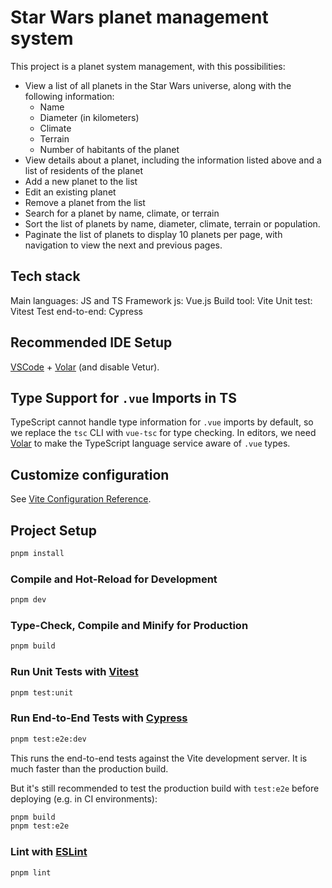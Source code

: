 # Star Wars planet management system

This project is a planet system management, with this possibilities:
- View a list of all planets in the Star Wars universe, along with the following information:
    - Name
    - Diameter (in kilometers)
    - Climate
    - Terrain
    - Number of habitants of the planet
- View details about a planet, including the information listed above and a list of residents of the planet
- Add a new planet to the list
- Edit an existing planet
- Remove a planet from the list
- Search for a planet by name, climate, or terrain
- Sort the list of planets by name, diameter, climate, terrain or population.
- Paginate the list of planets to display 10 planets per page, with navigation to view the next and previous pages.

## Tech stack
Main languages: JS and TS
Framework js: Vue.js
Build tool: Vite
Unit test: Vitest
Test end-to-end: Cypress


## Recommended IDE Setup

[VSCode](https://code.visualstudio.com/) + [Volar](https://marketplace.visualstudio.com/items?itemName=Vue.volar) (and disable Vetur).

## Type Support for `.vue` Imports in TS

TypeScript cannot handle type information for `.vue` imports by default, so we replace the `tsc` CLI with `vue-tsc` for type checking. In editors, we need [Volar](https://marketplace.visualstudio.com/items?itemName=Vue.volar) to make the TypeScript language service aware of `.vue` types.

## Customize configuration

See [Vite Configuration Reference](https://vitejs.dev/config/).

## Project Setup

```sh
pnpm install
```

### Compile and Hot-Reload for Development

```sh
pnpm dev
```

### Type-Check, Compile and Minify for Production

```sh
pnpm build
```

### Run Unit Tests with [Vitest](https://vitest.dev/)

```sh
pnpm test:unit
```

### Run End-to-End Tests with [Cypress](https://www.cypress.io/)

```sh
pnpm test:e2e:dev
```

This runs the end-to-end tests against the Vite development server.
It is much faster than the production build.

But it's still recommended to test the production build with `test:e2e` before deploying (e.g. in CI environments):

```sh
pnpm build
pnpm test:e2e
```

### Lint with [ESLint](https://eslint.org/)

```sh
pnpm lint
```
